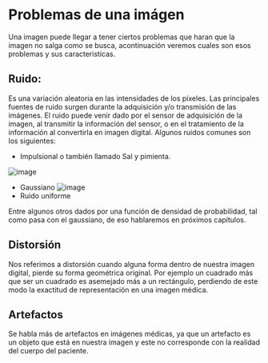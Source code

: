 # Problemas de una imágen

Una imagen puede llegar a tener ciertos problemas que haran que la imagen no salga como se busca, acontinuación veremos cuales son esos problemas y sus caracteristicas.

## Ruido: 
Es una variación aleatoria en las intensidades de los píxeles. Las principales fuentes de ruido surgen durante la adquisición y/o transmisión
de las imágenes. El ruido puede venir dado por el sensor de adquisición de la imagen, al transmitir la información del sensor, o en el tratamiento de la información al convertirla en imagen digital. Algunos ruidos comunes son los siguientes:
- Impulsional o también llamado Sal y pimienta.

![image](https://user-images.githubusercontent.com/98423341/159566043-c65724bf-e2bf-4c56-a41b-110aeaad716c.png)
- Gaussiano
![image](https://user-images.githubusercontent.com/98423341/159566107-cd9d8508-9403-4be4-a847-750b65538d8c.png)
- Ruido uniforme

Entre algunos otros dados por una función de densidad de probabilidad, tal como pasa con el gaussiano, de eso hablaremos en próximos capítulos.

## Distorsión 

Nos referimos a distorsión cuando alguna forma dentro de nuestra imagen digital, pierde su forma geométrica original. Por ejemplo un cuadrado más que ser un cuadrado es asemejado más a un rectángulo, perdiendo de este modo la exactitud de representación en una imagen médica.

## Artefactos

Se habla más de artefactos en imágenes médicas, ya que un artefacto es un objeto que está en nuestra imagen y este no corresponde con la realidad del cuerpo del paciente.

